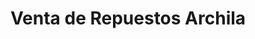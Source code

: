 ---
title: "Venta de Repuestos Archila"
url: /san-lucas-sacatepequez/venta-de-repuestos-archila/
shop: general
---